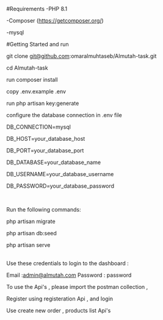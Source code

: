 #Requirements
-PHP 8.1

-Composer (https://getcomposer.org/)

-mysql

#Getting Started and run

git clone git@github.com:omaralmuhtaseb/Almutah-task.git

cd Almutah-task

run composer install

copy .env.example .env

run php artisan key:generate

configure the database connection in .env file 

DB_CONNECTION=mysql

DB_HOST=your_database_host

DB_PORT=your_database_port

DB_DATABASE=your_database_name

DB_USERNAME=your_database_username

DB_PASSWORD=your_database_password

<br>

Run the following commands:

php artisan migrate

php artisan db:seed

php artisan serve

<br>
Use these credentials to login to the dashboard :

Email :admin@almutah.com
Password : password



To use the Api's , please import the postman collection , 


Register using registeration Api , and login 


Use create new order , products list Api's

